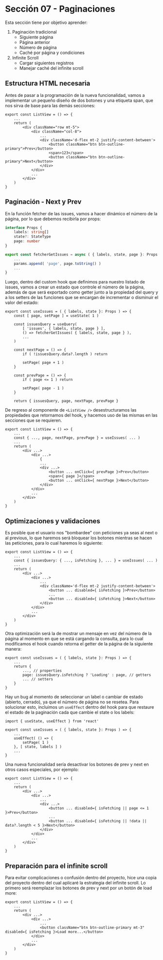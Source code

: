 # Sección 07 - Paginaciones

Esta sección tiene por objetivo aprender:

1. Paginación tradicional
    - Siguiente página
    - Página anterior
    - Número de página
    - Caché por página y condiciones
2. Infinite Scroll
    - Cargar siguientes registros
    - Manejar caché del infinite scroll

## Estructura HTML necesaria

Antes de pasar a la programación de la nueva funcionalidad, vamos a implementar un pequeño diseño de dos botones y una etiqueta span, que nos sirva de base para las demás secciones:

```tsx
export const ListView = () => {
    ...
    return (
        <div className="row mt-5">
            <div className="col-8">
                ...
                <div className='d-flex mt-2 justify-content-between'>
                    <button className="btn btn-outline-primary">Prev</button>
                    <span>123</span>
                    <button className="btn btn-outline-primary">Next</button>
                </div>
            </div>
            ...
        </div>
    )
}
```

## Paginación - Next y Prev

En la función fetcher de las issues, vamos a hacer dinámico el número de la página, por lo que debemos recibirla por props:

```ts
interface Props {
    labels: string[]
    state?: StateType
    page: number
}

export const fetcherGetIssues = async ( { labels, state, page }: Props ): Promise<IssueType[]> => {
    ...
    params.append( 'page', page.toString() )
    ...
}
```

Luego, dentro del custom hook que definimos para nuestro listado de issues, vamos a crear un estado que controle el número de la página, además de que será exportado como getter junto a la propiedad del query y a los setters de las funciones que se encargan de incrementar o disminuir el valor del estado:

```tsx
export const useIssues = ( { labels, state }: Props ) => {
    const [ page, setPage ] = useState( 1 )

    const issuesQuery = useQuery(
        [ 'issues', { labels, state, page } ],
        () => fetcherGetIssues( { labels, state, page } ),
        ...
    )

    const nextPage = () => {
        if ( !issuesQuery.data?.length ) return

        setPage( page + 1 )
    }

    const prevPage = () => {
        if ( page <= 1 ) return

        setPage( page - 1 )
    }

    return { issuesQuery, page, nextPage, prevPage }
```

De regreso al componente de `<ListView />` desestructuramos las propiedades que retornamos del hook, y hacemos uso de las mismas en las secciones que se requieren.

```tsx
export const ListView = () => {
    ...
    const { ..., page, nextPage, prevPage } = useIssues( ... )
    ...
    return (
        <div ...>
            <div ...>
                {
                ...
                <div ...>
                    <button ... onClick={ prevPage }>Prev</button>
                    <span>{ page }</span>
                    <button ... onClick={ nextPage }>Next</button>
                </div>
            </div>
            ...
        </div>
    )
}
```

## Optimizaciones y validaciones

Es posible que el usuario nos "bombardee" con peticiones ya seas al next o al previous, lo que haremos será bloquear los botones mientras se hacen las peticiones, para lo cual haremos lo siguiente:

```tsx
export const ListView = () => {
    ...
    const { issuesQuery: { ..., isFetching }, ... } = useIssues( ... )
    ...
    return (
        <div ...>
            <div ...>
                ...
                <div className='d-flex mt-2 justify-content-between'>
                    <button ... disabled={ isFetching }>Prev</button>
                    ...
                    <button ... disabled={ isFetching }>Next</button>
                </div>
            </div>
            ...
        </div>
    )
}
```

Otra optimización será la de mostrar un mensaje en vez del número de la página al momento en que se está cargando la consulta, para lo cual modificamos el hook cuando retorna el getter de la página de la siguiente manera:

```tsx
export const useIssues = ( { labels, state }: Props ) => {
    ...
    return {
        ..., // properties
        page: issuesQuery.isFetching ? 'Loading' : page, // getters
        ... // setters
    }
}
```

Hay un bug al momento de seleccionar un label o cambiar de estado (abierto, cerrado), ya que el número de página no se resetea. Para solucionar esto, incluimos un `useEffect` dentro del hook para que restaure el estado de la paginación cada que cambie el state o los labels:

```tsx
import { useState, useEffect } from 'react'

export const useIssues = ( { labels, state }: Props ) => {
    ...
    useEffect( () => {
        setPage( 1 )
    }, [ state, labels ] )
    ...
}
```

Una nueva funcionalidad sería desactivar los botones de prev y next en otros casos especiales, por ejemplo:

```tsx
export const ListView = () => {
    ...
    return (
        <div ...>
            <div ...>
                ...
                <div ...>
                    <button ... disabled={ isFetching || page <= 1 }>Prev</button>
                    ...
                    <button ... disabled={ isFetching || !data || data?.length < 5 }>Next</button>
                </div>
            </div>
            ...
        </div>
    )
}
```

## Preparación para el infinite scroll

Para evitar complicaciones o confusión dentro del proyecto, hice una copia del proyecto dentro del cual aplicaré la estrategia del infinite scroll. Lo primero será reemplazar los botones de prev y next por un botón de load more:

```tsx
export const ListView = () => {
    ...
    return (
        <div ...>
            <div ...>
                ...
                <button className="btn btn-outline-primary mt-3" disabled={ isFetching }>Load more...</button>
            </div>
            ...
        </div>
    )
}
```
